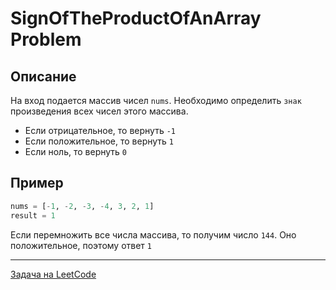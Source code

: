# SignOfTheProductOfAnArray Problem

## Описание
На вход подается массив чисел `nums`. Необходимо определить `знак` произведения всех чисел этого массива.

- Если отрицательное, то вернуть `-1`
- Если положительное, то вернуть `1`
- Если ноль, то вернуть `0`

## Пример

```python
nums = [-1, -2, -3, -4, 3, 2, 1]
result = 1
```
Если перемножить все числа массива, то получим число `144`. Оно положительное, поэтому ответ `1`


---
<a href="https://leetcode.com/problems/sign-of-the-product-of-an-array/">Задача на LeetCode</a>
